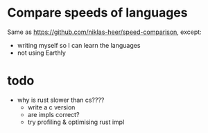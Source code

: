 # Compare speeds of languages

Same as https://github.com/niklas-heer/speed-comparison, except:

- writing myself so I can learn the languages
- not using Earthly

# todo
- why is rust slower than cs????
    - write a c version
    - are impls correct?
    - try profiling & optimising rust impl
